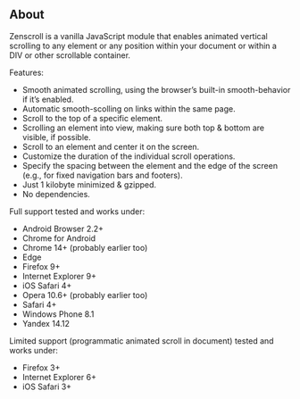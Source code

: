 ## About

Zenscroll is a vanilla JavaScript module that enables animated vertical scrolling to any element or any position within your document or within a DIV or other scrollable container.

Features:

- Smooth animated scrolling, using the browser’s built-in smooth-behavior if it’s enabled.
- Automatic smooth-scolling on links within the same page.
- Scroll to the top of a specific element.
- Scrolling an element into view, making sure both top & bottom are visible, if possible.
- Scroll to an element and center it on the screen.
- Customize the duration of the individual scroll operations.
- Specify the spacing between the element and the edge of the screen (e.g., for fixed navigation bars and footers).
- Just 1 kilobyte minimized & gzipped.
- No dependencies.

Full support tested and works under:

- Android Browser 2.2+
- Chrome for Android
- Chrome 14+ (probably earlier too)
- Edge
- Firefox 9+
- Internet Explorer 9+
- iOS Safari 4+
- Opera 10.6+ (probably earlier too)
- Safari 4+
- Windows Phone 8.1
- Yandex 14.12

Limited support (programmatic animated scroll in document) tested and works under:

- Firefox 3+
- Internet Explorer 6+
- iOS Safari 3+
